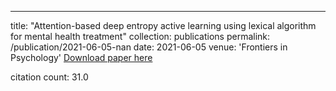 ---
title: "Attention-based deep entropy active learning using lexical algorithm for mental health treatment"
collection: publications
permalink: /publication/2021-06-05-nan
date: 2021-06-05
venue: 'Frontiers in Psychology'
[Download paper here](https://scholar.google.com/citations?view_op=view_citation&hl=en&user=CCckbEUAAAAJ&citation_for_view=CCckbEUAAAAJ:1sJd4Hv_s6UC)

citation count: 31.0